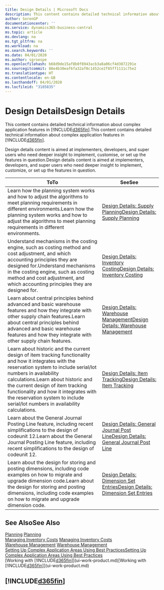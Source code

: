 ```yaml
---
title: Design Details | Microsoft Docs
description: This content contains detailed technical information about complex application features in Business Central.
author: SorenGP
documentationcenter: ''
ms.service: dynamics365-business-central
ms.topic: article
ms.devlang: na
ms.tgt_pltfrm: na
ms.workload: na
ms.search.keywords: ''
ms.date: 04/01/2020
ms.author: sgroespe
ms.openlocfilehash: b68d9de15af8b0f8943acb3a8a06cf4d3872291e
ms.sourcegitcommit: 88e4b30eaf6fa32af0c1452ce2f85ff1111c75e2
ms.translationtype: HT
ms.contentlocale: en-GB
ms.lasthandoff: 04/01/2020
ms.locfileid: "3185835"
---
```

# <a name="design-details"></a><span data-ttu-id="a77b1-103">Design Details</span><span class="sxs-lookup"><span data-stu-id="a77b1-103">Design Details</span></span>
<span data-ttu-id="a77b1-104">This content contains detailed technical information about complex application features in [!INCLUDE[d365fin](includes/d365fin_md.md)].</span><span class="sxs-lookup"><span data-stu-id="a77b1-104">This content contains detailed technical information about complex application features in [!INCLUDE[d365fin](includes/d365fin_md.md)].</span></span>  

 <span data-ttu-id="a77b1-105">Design details content is aimed at implementers, developers, and super users who need deeper insight to implement, customise, or set up the features in question.</span><span class="sxs-lookup"><span data-stu-id="a77b1-105">Design details content is aimed at implementers, developers, and super users who need deeper insight to implement, customize, or set up the features in question.</span></span>  

|<span data-ttu-id="a77b1-106">**To**</span><span class="sxs-lookup"><span data-stu-id="a77b1-106">**To**</span></span>|<span data-ttu-id="a77b1-107">**See**</span><span class="sxs-lookup"><span data-stu-id="a77b1-107">**See**</span></span>|  
|------------|-------------|  
|<span data-ttu-id="a77b1-108">Learn how the planning system works and how to adjust the algorithms to meet planning requirements in different environments.</span><span class="sxs-lookup"><span data-stu-id="a77b1-108">Learn how the planning system works and how to adjust the algorithms to meet planning requirements in different environments.</span></span>|[<span data-ttu-id="a77b1-109">Design Details: Supply Planning</span><span class="sxs-lookup"><span data-stu-id="a77b1-109">Design Details: Supply Planning</span></span>](design-details-supply-planning.md)|  
|<span data-ttu-id="a77b1-110">Understand mechanisms in the costing engine, such as costing method and cost adjustment, and which accounting principles they are designed for.</span><span class="sxs-lookup"><span data-stu-id="a77b1-110">Understand mechanisms in the costing engine, such as costing method and cost adjustment, and which accounting principles they are designed for.</span></span>|[<span data-ttu-id="a77b1-111">Design Details: Inventory Costing</span><span class="sxs-lookup"><span data-stu-id="a77b1-111">Design Details: Inventory Costing</span></span>](design-details-inventory-costing.md)|  
|<span data-ttu-id="a77b1-112">Learn about central principles behind advanced and basic warehouse features and how they integrate with other supply chain features.</span><span class="sxs-lookup"><span data-stu-id="a77b1-112">Learn about central principles behind advanced and basic warehouse features and how they integrate with other supply chain features.</span></span>|[<span data-ttu-id="a77b1-113">Design Details: Warehouse Management</span><span class="sxs-lookup"><span data-stu-id="a77b1-113">Design Details: Warehouse Management</span></span>](design-details-warehouse-management.md)|  
|<span data-ttu-id="a77b1-114">Learn about historic and the current design of item tracking functionality and how it integrates with the reservation system to include serial/lot numbers in availability calculations.</span><span class="sxs-lookup"><span data-stu-id="a77b1-114">Learn about historic and the current design of item tracking functionality and how it integrates with the reservation system to include serial/lot numbers in availability calculations.</span></span>|[<span data-ttu-id="a77b1-115">Design Details: Item Tracking</span><span class="sxs-lookup"><span data-stu-id="a77b1-115">Design Details: Item Tracking</span></span>](design-details-item-tracking.md)|  
|<span data-ttu-id="a77b1-116">Learn about the General Journal Posting Line feature, including recent simplifications to the design of codeunit 12.</span><span class="sxs-lookup"><span data-stu-id="a77b1-116">Learn about the General Journal Posting Line feature, including recent simplifications to the design of codeunit 12.</span></span>|[<span data-ttu-id="a77b1-117">Design Details: General Journal Post Line</span><span class="sxs-lookup"><span data-stu-id="a77b1-117">Design Details: General Journal Post Line</span></span>](design-details-general-journal-post-line.md)|
|<span data-ttu-id="a77b1-118">Learn about the design for storing and posting dimensions, including code examples on how to migrate and upgrade dimension code.</span><span class="sxs-lookup"><span data-stu-id="a77b1-118">Learn about the design for storing and posting dimensions, including code examples on how to migrate and upgrade dimension code.</span></span>|[<span data-ttu-id="a77b1-119">Design Details: Dimension Set Entries</span><span class="sxs-lookup"><span data-stu-id="a77b1-119">Design Details: Dimension Set Entries</span></span>](design-details-dimension-set-entries.md)| 

## <a name="see-also"></a><span data-ttu-id="a77b1-120">See Also</span><span class="sxs-lookup"><span data-stu-id="a77b1-120">See Also</span></span>  
 <span data-ttu-id="a77b1-121">[Planning](production-planning.md) </span><span class="sxs-lookup"><span data-stu-id="a77b1-121">[Planning](production-planning.md) </span></span>  
 <span data-ttu-id="a77b1-122">[Managing Inventory Costs](finance-manage-inventory-costs.md) </span><span class="sxs-lookup"><span data-stu-id="a77b1-122">[Managing Inventory Costs](finance-manage-inventory-costs.md) </span></span>  
 <span data-ttu-id="a77b1-123">[Warehouse Management](warehouse-manage-warehouse.md) </span><span class="sxs-lookup"><span data-stu-id="a77b1-123">[Warehouse Management](warehouse-manage-warehouse.md) </span></span>  
 [<span data-ttu-id="a77b1-124">Setting Up Complex Application Areas Using Best Practices</span><span class="sxs-lookup"><span data-stu-id="a77b1-124">Setting Up Complex Application Areas Using Best Practices</span></span>](set-up-complex-application-areas-using-best-practices.md)  
 <span data-ttu-id="a77b1-125">[Working with [!INCLUDE[d365fin](includes/d365fin_md.md)]](ui-work-product.md)</span><span class="sxs-lookup"><span data-stu-id="a77b1-125">[Working with [!INCLUDE[d365fin](includes/d365fin_md.md)]](ui-work-product.md)</span></span>

 ## [!INCLUDE[d365fin](includes/free_trial_md.md)]  
